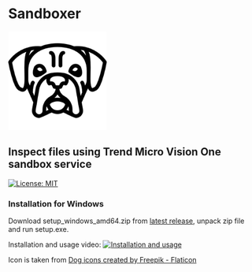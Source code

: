 # Sandboxer
<img src="resources/icon_transparent.png" width="200"/>

## Inspect files using Trend Micro Vision One sandbox service

[![License: MIT](https://img.shields.io/badge/License-MIT-yellow.svg)](https://opensource.org/licenses/MIT)

### Installation for Windows
Download setup_windows_amd64.zip from [latest release](https://github.com/mpkondrashin/sandboxer/releases/latest), unpack zip file and run setup.exe.

Installation and usage video:
[![Installation and usage](https://img.youtube.com/vi/beRX6YXjC4k/0.jpg)](https://www.youtube.com/watch?v=beRX6YXjC4k)


Icon is taken from <a href="https://www.flaticon.com/free-icons/dog" title="dog icons">Dog icons created by Freepik - Flaticon</a>
